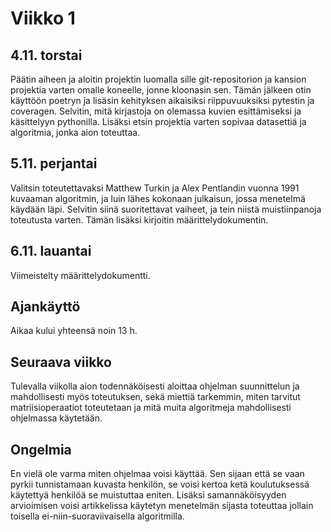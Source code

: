 # Viikko 1

## 4.11. torstai
Päätin aiheen ja aloitin projektin luomalla sille git-repositorion ja kansion projektia varten omalle koneelle, jonne kloonasin sen. Tämän jälkeen otin käyttöön poetryn ja lisäsin kehityksen aikaisiksi riippuvuuksiksi pytestin ja coveragen. Selvitin, mitä kirjastoja on olemassa kuvien esittämiseksi ja käsittelyyn pythonilla. Lisäksi etsin projektia varten sopivaa datasettiä ja algoritmia, jonka aion toteuttaa.

## 5.11. perjantai
Valitsin toteutettavaksi Matthew Turkin ja Alex Pentlandin vuonna 1991 kuvaaman algoritmin, ja luin lähes kokonaan julkaisun, jossa menetelmä käydään läpi. Selvitin siinä suoritettavat vaiheet, ja tein niistä muistiinpanoja toteutusta varten. Tämän lisäksi kirjoitin määrittelydokumentin.

## 6.11. lauantai
Viimeistelty määrittelydokumentti.


## Ajankäyttö
Aikaa kului yhteensä noin 13 h.

## Seuraava viikko
Tulevalla viikolla aion todennäköisesti aloittaa ohjelman suunnittelun ja mahdollisesti myös toteutuksen, sekä miettiä tarkemmin, miten tarvitut matriisioperaatiot toteutetaan ja mitä muita algoritmeja mahdollisesti ohjelmassa käytetään.

## Ongelmia
En vielä ole varma miten ohjelmaa voisi käyttää. Sen sijaan että se vaan pyrkii tunnistamaan kuvasta henkilön, se voisi kertoa ketä koulutuksessä käytettyä henkilöä se muistuttaa eniten. Lisäksi samannäköisyyden arvioimisen voisi artikkelissa käytetyn menetelmän sijasta toteuttaa jollain toisella ei-niin-suoraviivaisella algoritmilla.
